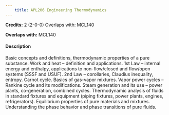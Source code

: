 ```yaml
---
    title: APL206 Engineering Thermodynamics
---
```

**Credits:** 2 (2-0-0) Overlaps with: MCL140



**Overlaps with:** MCL140

#### Description 
Basic concepts and definitions, thermodynamic properties of a pure substance. Work and heat – definition and applications. 1st Law – internal energy and enthalpy, applications to non-flow/closed and flow/open systems (SSSF and USUF). 2nd Law – corollaries, Claudius inequality, entropy. Carnot cycle. Basics of gas-vapor mixtures. Vapor power cycles – Rankine cycle and its modifications. Steam generation and its use – power plants, co-generation, combined cycles. Thermodynamic analysis of fluids in standard fixtures and equipment (piping fixtures, power plants, engines, refrigerators). Equilibrium properties of pure materials and mixtures. Understanding the phase behavior and phase transitions of pure fluids.
